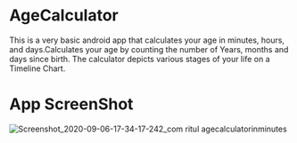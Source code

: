 # AgeCalculator
This is a very basic android app that calculates your age in minutes, hours, and days.Calculates your age by counting the number of Years, months and days since birth. The calculator depicts various stages of your life on a Timeline Chart.


# App ScreenShot

![Screenshot_2020-09-06-17-34-17-242_com ritul agecalculatorinminutes](https://user-images.githubusercontent.com/53478620/92325410-236f8e80-f068-11ea-8804-cf78603564d8.jpg)
